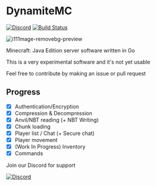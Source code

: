 # DynamiteMC

[![Discord](https://img.shields.io/discord/1141080135878070362?logo=discord)](https://discord.gg/5Yz2dR4pQj) [![Build Status](https://img.shields.io/endpoint.svg?url=https%3A%2F%2Factions-badge.atrox.dev%2FDynamiteMC%2FDynamite%2Fbadge%3Fref%3D1.20.1&style=flat)](https://actions-badge.atrox.dev/DynamiteMC/Dynamite/goto?ref=1.20.1)

![i111mage-removebg-preview](https://github.com/DynamiteMC/Dynamite/assets/84847714/299c803e-ff30-46fb-ba56-a752e365307d)

Minecraft: Java Edition server software written in Go

This is a very experimental software and it's not yet usable

Feel free to contribute by making an issue or pull request

## Progress

- [x] Authentication/Encryption
- [x] Compression & Decompression
- [x] Anvil/NBT reading (+ NBT Writing)
- [x] Chunk loading
- [x] Player list / Chat (+ Secure chat)
- [x] Player movement
- [x] (Work In Progress) Inventory
- [x] Commands

Join our Discord for support

[![Discord](https://discordapp.com/api/guilds/1141080135878070362/widget.png?style=banner3)](<[https://discord.gg/4QuwYACDRX](https://discord.gg/5Yz2dR4pQj)https://discord.gg/5Yz2dR4pQj>)
